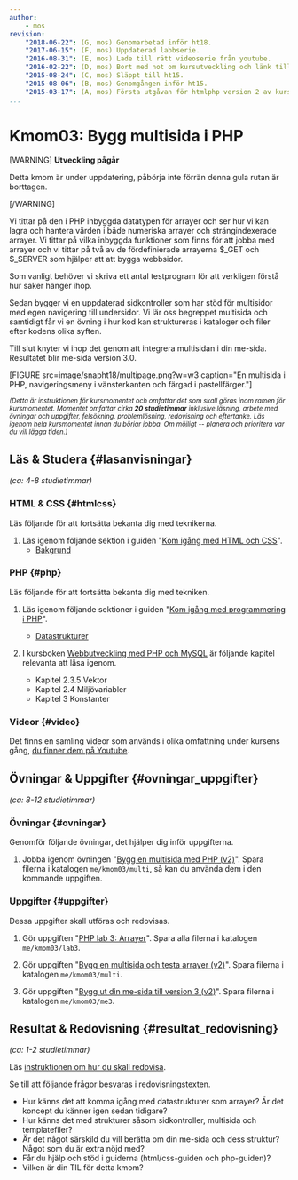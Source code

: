 ```yaml
---
author:
    - mos
revision:
    "2018-06-22": (G, mos) Genomarbetad inför ht18.
    "2017-06-15": (F, mos) Uppdaterad labbserie.
    "2016-08-31": (E, mos) Lade till rätt videoserie från youtube.
    "2016-02-22": (D, mos) Bort med not om kursutveckling och länk till version 1.
    "2015-08-24": (C, mos) Släppt till ht15.
    "2015-08-06": (B, mos) Genomgången inför ht15.
    "2015-03-17": (A, mos) Första utgåvan för htmlphp version 2 av kursen.
...
```

Kmom03: Bygg multisida i PHP
==================================

[WARNING]
**Utveckling pågår**

Detta kmom är under uppdatering, påbörja inte förrän denna gula rutan är borttagen.

[/WARNING]

Vi tittar på den i PHP inbyggda datatypen för arrayer och ser hur vi kan lagra och hantera värden i både numeriska arrayer och strängindexerade arrayer. Vi tittar på vilka inbyggda funktioner som finns för att jobba med arrayer och vi tittar på två av de fördefinierade arrayerna $\_GET och $\_SERVER som hjälper att att bygga webbsidor.

Som vanligt behöver vi skriva ett antal testprogram för att verkligen förstå hur saker hänger ihop.

Sedan bygger vi en uppdaterad sidkontroller som har stöd för multisidor med egen navigering till undersidor. Vi lär oss begreppet multisida och samtidigt får vi en övning i hur kod kan struktureras i kataloger och filer efter kodens olika syften.

Till slut knyter vi ihop det genom att integrera multisidan i din me-sida. Resultatet blir me-sida version 3.0.

<!--more-->

[FIGURE src=image/snapht18/multipage.png?w=w3 caption="En multisida i PHP, navigeringsmeny i vänsterkanten och färgad i pastellfärger."]


<small><i>(Detta är instruktionen för kursmomentet och omfattar det som skall göras inom ramen för kursmomentet. Momentet omfattar cirka **20 studietimmar** inklusive läsning, arbete med övningar och uppgifter, felsökning, problemlösning, redovisning och eftertanke. Läs igenom hela kursmomentet innan du börjar jobba. Om möjligt -- planera och prioritera var du vill lägga tiden.)</i></small>



Läs & Studera  {#lasanvisningar}
---------------------------------

*(ca: 4-8 studietimmar)*



### HTML & CSS {#htmlcss}

Läs följande för att fortsätta bekanta dig med teknikerna.

1. Läs igenom följande sektion i guiden "[Kom igång med HTML och CSS](guide/kom-igang-med-html-och-css)".
    * [Bakgrund](guide/kom-igang-med-html-och-css/bakgrund)



### PHP {#php}

Läs följande för att fortsätta bekanta dig med tekniken.

1. Läs igenom följande sektioner i guiden "[Kom igång med programmering i PHP](guide/kom-igang-med-programmering-i-php)".
    * [Datastrukturer](guide/kom-igang-med-programmering-i-php/datastrukturer)

1. I kursboken [Webbutveckling med PHP och MySQL](kunskap/boken-webbutveckling-med-php-och-mysql) är följande kapitel relevanta att läsa igenom.
    * Kapitel 2.3.5 Vektor
    * Kapitel 2.4 Miljövariabler
    * Kapitel 3 Konstanter



### Videor {#video}

Det finns en samling videor som används i olika omfattning under kursens gång, [du finner dem på Youtube](https://www.youtube.com/channel/UCxX3bcidovf5MDLeXMcbDyg/playlists?view=50&shelf_id=9&sort=dd).



Övningar & Uppgifter  {#ovningar_uppgifter}
-------------------------------------------

*(ca: 8-12 studietimmar)*



### Övningar {#ovningar}

Genomför följande övningar, det hjälper dig inför uppgifterna.

1. Jobba igenom övningen "[Bygg en multisida med PHP (v2)](kunskap/bygg-en-multisida-med-php-v2)". Spara filerna i katalogen `me/kmom03/multi`, så kan du använda dem i den kommande uppgiften.



### Uppgifter {#uppgifter}

Dessa uppgifter skall utföras och redovisas.

1. Gör uppgiften "[PHP lab 3: Arrayer](uppgift/php-lab3-arrayer)". Spara alla filerna i katalogen `me/kmom03/lab3`.

1. Gör uppgiften "[Bygg en multisida och testa arrayer (v2)](uppgift/bygg-en-multisida-och-testa-arrayer-v2)". Spara filerna i katalogen `me/kmom03/multi`.

1. Gör uppgiften "[Bygg ut din me-sida till version 3 (v2)](uppgift/bygg-ut-din-htmlphp-me-sida-till-version-3-v2)". Spara filerna i katalogen `me/kmom03/me3`.



Resultat & Redovisning  {#resultat_redovisning}
-----------------------------------------------

*(ca: 1-2 studietimmar)*

Läs [instruktionen om hur du skall redovisa](./../redovisa).

Se till att följande frågor besvaras i redovisningstexten.

* Hur känns det att komma igång med datastrukturer som arrayer? Är det koncept du känner igen sedan tidigare?
* Hur känns det med strukturer såsom sidkontroller, multisida och templatefiler?
* Är det något särskild du vill berätta om din me-sida och dess struktur? Något som du är extra nöjd med?
* Får du hjälp och stöd i guiderna (html/css-guiden och php-guiden)?
* Vilken är din TIL för detta kmom?
